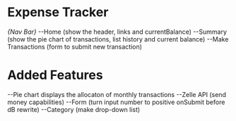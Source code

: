 # Expense Tracker

_{Nav Bar}_
--Home (show the header, links and currentBalance)
--Summary (show the pie chart of transactions, list history and current balance)
--Make Transactions (form to submit new transaction)

# Added Features

--Pie chart displays the allocaton of monthly transactions
--Zelle API (send money capabilities)
--Form (turn input number to positive onSubmit before dB rewrite)
--Category (make drop-down list)

